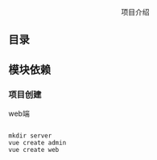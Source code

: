 <center>项目介绍</center>

## 目录

## 模块依赖

### 项目创建

web端

```shell

mkdir server
vue create admin
vue create web
```



# 